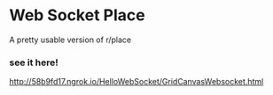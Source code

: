 # Web Socket Place
A pretty usable version of r/place

### see it here!

http://58b9fd17.ngrok.io/HelloWebSocket/GridCanvasWebsocket.html

